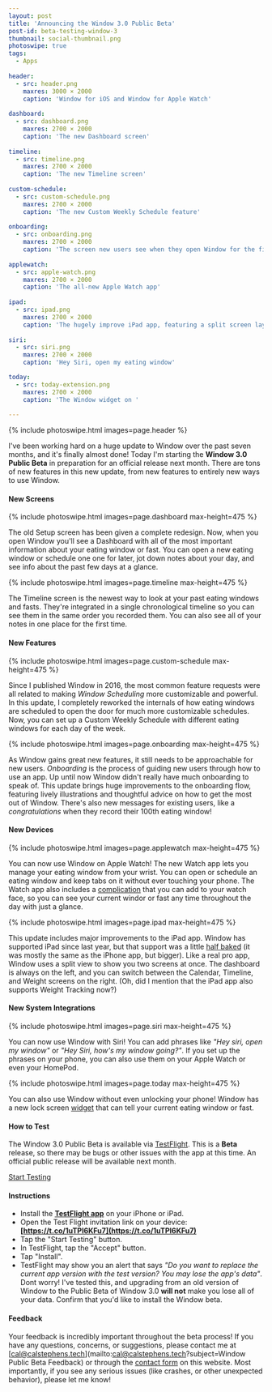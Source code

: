```yaml
---
layout: post
title: 'Announcing the Window 3.0 Public Beta'
post-id: beta-testing-window-3
thumbnail: social-thumbnail.png
photoswipe: true
tags: 
  - Apps
  
header:
  - src: header.png
    maxres: 3000 × 2000
    caption: 'Window for iOS and Window for Apple Watch'
    
dashboard:
  - src: dashboard.png
    maxres: 2700 × 2000
    caption: 'The new Dashboard screen'
    
timeline:
  - src: timeline.png
    maxres: 2700 × 2000
    caption: 'The new Timeline screen'
    
custom-schedule:
  - src: custom-schedule.png
    maxres: 2700 × 2000
    caption: 'The new Custom Weekly Schedule feature'
    
onboarding:
  - src: onboarding.png
    maxres: 2700 × 2000
    caption: 'The screen new users see when they open Window for the first time'
    
applewatch:
  - src: apple-watch.png
    maxres: 2700 × 2000
    caption: 'The all-new Apple Watch app'
    
ipad:
  - src: ipad.png
    maxres: 2700 × 2000
    caption: 'The hugely improve iPad app, featuring a split screen layout.'
    
siri:
  - src: siri.png
    maxres: 2700 × 2000
    caption: 'Hey Siri, open my eating window'

today:
  - src: today-extension.png
    maxres: 2700 × 2000
    caption: 'The Window widget on '
    
---
```


{% include photoswipe.html images=page.header %}

I've been working hard on a huge update to Window over the past seven months, and it's finally almost done! Today I'm starting the **Window 3.0 Public Beta** in preparation for an official release next month. There are tons of new features in this new update, from new features to entirely new ways to use Window.

<!--break-->

<h4>New Screens</h4>

{% include photoswipe.html images=page.dashboard max-height=475 %}

The old Setup screen has been given a complete redesign. Now, when you open Window you'll see a Dashboard with all of the most important information about your eating window or fast. You can open a new eating window or schedule one one for later, jot down notes about your day, and see info about the past few days at a glance.

{% include photoswipe.html images=page.timeline max-height=475 %}

The Timeline screen is the newest way to look at your past eating windows and fasts. They're integrated in a single chronological timeline so you can see them in the same order you recorded them. You can also see all of your notes in one place for the first time.

<h4>New Features</h4>

{% include photoswipe.html images=page.custom-schedule max-height=475 %}

Since I published Window in 2016, the most common feature requests were all related to making *Window Scheduling* more customizable and powerful. In this update, I completely reworked the internals of how eating windows are scheduled to open the door for much more customizable schedules. Now, you can set up a Custom Weekly Schedule with different eating windows for each day of the week. 

{% include photoswipe.html images=page.onboarding max-height=475 %}

As Window gains great new features, it still needs to be approachable for new users. *Onboarding* is the process of guiding new users through how to use an app. Up until now Window didn't really have much onboarding to speak of. This update brings huge improvements to the onboarding flow, featuring lively illustrations and thoughtful advice on how to get the most out of Window. There's also new messages for existing users, like a *congratulations* when they record their 100th eating window!

<h4>New Devices</h4>

{% include photoswipe.html images=page.applewatch max-height=475 %}

You can now use Window on Apple Watch! The new Watch app lets you manage your eating window from your wrist. You can open or schedule an eating window and keep tabs on it without ever touching your phone. The Watch app also includes a [complication](https://www.imore.com/how-add-third-party-complications-your-apple-watch) that you can add to your watch face, so you can see your current windor or fast any time throughout the day with just a glance.

{% include photoswipe.html images=page.ipad max-height=475 %}

This update includes major improvements to the iPad app. Window has supported iPad since last year, but that support was a little [half baked](/blog/announcing-window-2-0#ipad) (it was mostly the same as the iPhone app, but bigger). Like a real pro app, Window uses a split view to show you two screens at once. The dashboard is always on the left, and you can switch between the Calendar, Timeline, and Weight screens on the right. (Oh, did I mention that the iPad app also supports Weight Tracking now?)

<h4>New System Integrations</h4>

{% include photoswipe.html images=page.siri max-height=475 %}

You can now use Window with Siri! You can add phrases like *"Hey siri, open my window"* or *"Hey Siri, how's my window going?"*. If you set up the phrases on your phone, you can also use them on your Apple Watch or even your HomePod.

{% include photoswipe.html images=page.today max-height=475 %}

You can also use Window without even unlocking your phone! Window has a new lock screen [widget](https://support.apple.com/en-us/HT207122) that can tell your current eating window or fast.

<h4><a name="testing">How to Test</a></h4>

The Window 3.0 Public Beta is available via [TestFlight](https://t.co/1uTPl6KFu7).  This is a **Beta** release, so there may be bugs or other issues with the app at this time. An official public release will be available next month.

<a class="button" style="margin-top: -10px;" href="https://t.co/1uTPl6KFu7">Start Testing</a>

<h4><a name="testing">Instructions</a></h4>

 - Install the **[TestFlight app](https://itunes.apple.com/us/app/testflight/id899247664?mt=8)** on your iPhone or iPad.
 - Open the Test Flight invitation link on your device: **[https://t.co/1uTPl6KFu7](https://t.co/1uTPl6KFu7)**
 - Tap the "Start Testing" button. 
 - In TestFlight, tap the "Accept" button.
 - Tap "Install".
 - TestFlight may show you an alert that says *"Do you want to replace the current app version with the test version? You may lose the app's data"*. Dont worry! I've tested this, and upgrading from an old version of Window to the Public Beta of Window 3.0 **will not** make you lose all of your data. Confirm that you'd like to install the Window beta.
 
 <h4>Feedback</h4>
 
 Your feedback is incredibly important throughout the beta process! If you have any questions, concerns, or suggestions, please contact me at [cal@calstephens.tech](mailto:cal@calstephens.tech?subject=Window Public Beta Feedback) or through the [contact form](/contact) on this website. Most importantly, if you see any serious issues (like crashes, or other unexpected behavior), please let me know! 

